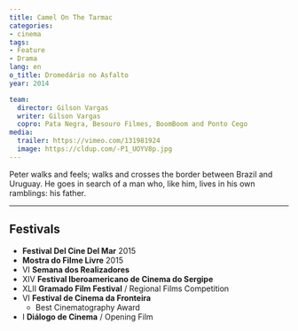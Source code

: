```yaml
---
title: Camel On The Tarmac
categories:
- cinema
tags:
- Feature
- Drama
lang: en
o_title: Dromedário no Asfalto
year: 2014

team:
  director: Gilson Vargas
  writer: Gilson Vargas
  copro: Pata Negra, Besouro Filmes, BoomBoom and Ponto Cego
media:
  trailer: https://vimeo.com/131981924
  image: https://cldup.com/-P1_UOYV8p.jpg
---
```


Peter walks and feels; walks and crosses the border between Brazil and Uruguay. He goes in search of a man who, like him, lives in his own ramblings: his father.

---

## Festivals
* **Festival Del Cine Del Mar** 2015
* **Mostra do Filme Livre** 2015
* VI **Semana dos Realizadores**
* XIV **Festival Iberoamericano de Cinema do Sergipe**
* XLII **Gramado Film Festival** / Regional Films Competition
* VI **Festival de Cinema da Fronteira**
  * Best Cinematography Award
* I **Diálogo de Cinema** / Opening Film

